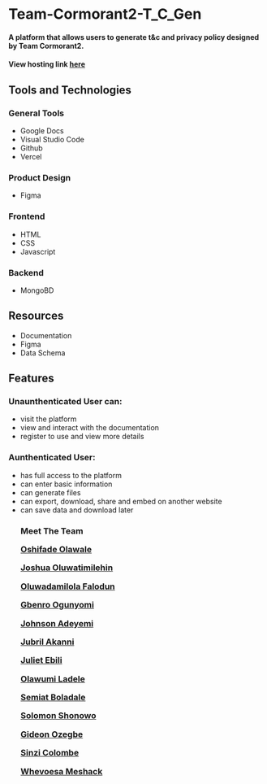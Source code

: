 # Team-Cormorant2-T_C_Gen
<h4> A platform that allows users to generate t&amp;c and privacy policy designed by Team Cormorant2. </h4>

<h4> View hosting link <a href="https://team-cormorant2-tcgen.netlify.app/"> here </a> <h4>

<h2> Tools and Technologies</h2>
  <h3> General Tools </h3>
  <ul>
    <li> Google Docs  </li>
    <li>  Visual Studio Code </li>
    <li>  Github </li>
    <li>  Vercel </li>
  </ul>
 
<h3> Product Design </h3>
<ul>
    <li> Figma </li>
  </ul>
  
<h3> Frontend </h3>
  <ul>
  <li> HTML </li>
  <li> CSS </li>
  <li> Javascript </li>
  </ul>
  
<h3> Backend </h3>
<ul>
  <li>   MongoBD </li>
</ul>

## Resources
<ul>
<li> Documentation </li>
<li> Figma </li>
<li> Data Schema </li>
</ul>

<h2> Features</h2>
  <h3>Unaunthenticated User can:</h3>
  <ul>
  <li> visit the platform </li>
  <li> view and interact with the documentation </li>
  <li> register to use and view more details </li>
  </ul>

  <h3> Aunthenticated User:</h3>
  <ul>
  <li> has full access to the platform </li>
  <li> can enter basic information </li>
  <li> can generate files </li>
  <li> can export, download, share and embed on another website </li>
  <li> can save data and download later </li
  </ul>

<h3> Meet The Team </3> <br>

<a href=""><p>Oshifade Olawale</p></a>
<a href=""><p>Joshua Oluwatimilehin</p></a>
<a href=""><p>Oluwadamilola Falodun</p></a>
<a href=""><p>Gbenro Ogunyomi</p></a>
<a href=""><p>Johnson Adeyemi</p></a>
<a href=""><p>Jubril Akanni</p></a>
<a href=""><p>Juliet Ebili</p></a>
<a href=""><p>Olawumi Ladele</p></a>
<a href=""><p>Semiat Boladale</p></a>
<a href=""><p>Solomon Shonowo</p></a>
<a href=""><p>Gideon Ozegbe</p></a>
<a href=""><p>Sinzi Colombe</p></a>
<a href=""><p>Whevoesa Meshack</p></a>
